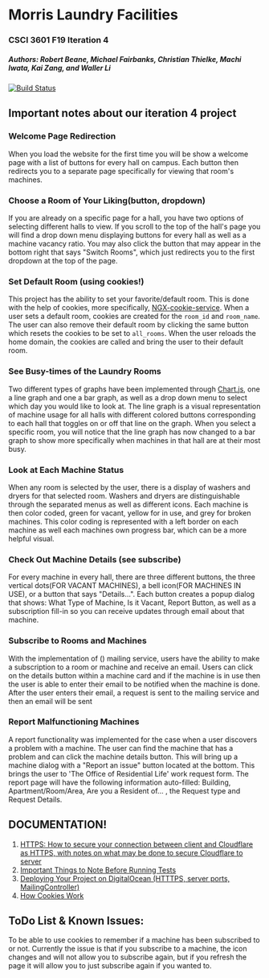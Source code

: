 # Morris Laundry Facilities
### CSCI 3601 F19 Iteration 4
##### Authors: Robert Beane, Michael Fairbanks, Christian Thielke, Machi Iwata, Kai Zang, and Waller Li

[![Build Status](https://travis-ci.org/UMM-CSci-3601-F19/iteration-4-rockin-reindeer.svg?branch=master)](https://travis-ci.org/UMM-CSci-3601-F19/iteration-4-rockin-reindeer)

## Important notes about our iteration 4 project



### Welcome Page Redirection
When you load the website for the first time you will be show a welcome page with a list of buttons for every hall on campus. Each button then redirects you 
to a separate page specifically for viewing that room's machines.

### Choose a Room of Your Liking(button, dropdown)
If you are already on a specific page for a hall, you have two options of selecting different halls to view. If you scroll to the top of the hall's page
you will find a drop down menu displaying buttons for every hall as well as a machine vacancy ratio. You may also click the button that may appear in the 
bottom right that says "Switch Rooms", which just redirects you to the first dropdown at the top of the page.

### Set Default Room (using cookies!)
This project has the ability to set your favorite/default room. This is done with the help of cookies,
more specifically, [NGX-cookie-service][NGXCookie]. When a user sets a default room, cookies are created
for the ```room_id``` and ```room_name```. The user can also remove their default room by clicking the same
button which resets the cookies to be set to ```all_rooms```. When the user reloads the home domain, the cookies are called
and bring the user to their default room.
 
### See Busy-times of the Laundry Rooms
Two different types of graphs have been implemented through [Chart.js][CHARTjs], one a line graph and one a bar graph, as well as a drop down menu to select which day you would like to look at. The line graph is a 
visual representation of machine usage for all halls with different colored buttons corresponding to each hall that toggles on or off that line on the graph. When you select a specific room, 
you will notice that the line graph has now changed to a bar graph to show more specifically when machines in that hall are at their most busy.

### Look at Each Machine Status
When any room is selected by the user, there is a display of washers and dryers for that selected room. Washers and dryers are distinguishable through the separated menus as well as different icons. Each machine
is then color coded, green for vacant, yellow for in use, and grey for broken machines. This color coding is represented with a left border on each machine as well each machines own progress bar, which can be
a more helpful visual.

### Check Out Machine Details (see subscribe)
For every machine in every hall, there are three different buttons, the three vertical dots(FOR VACANT MACHINES), a bell icon(FOR MACHINES IN USE), or 
a button that says "Details...". Each button creates a popup dialog that shows: What Type of Machine, Is it Vacant, Report Button, 
as well as a subscription fill-in so you can receive updates through email about that machine.

### Subscribe to Rooms and Machines
With the implementation of () mailing service, users have the ability to make a subscription to a room or machine and receive an email.
Users can click on the details button within a machine card and if the machine is in use then the user is able to enter their email
to be notified when the machine is done. After the user enters their email, a request is sent to the mailing service and then an email
will be sent

### Report Malfunctioning Machines
A report functionality was implemented for the case when a user discovers a problem with a machine. The user can find the machine
that has a problem and can click the machine details button. This will bring up a machine dialog with a "Report an issue" button
located at the bottom. This brings the user to 'The Office of Residential Life' work request form. The report page will have the
following information auto-filled: Building, Apartment/Room/Area, Are you a Resident of... , the Request type and Request Details.

## DOCUMENTATION!
1. [HTTPS: How to secure your connection between client and Cloudflare as HTTPS, with notes on what may be done to secure Cloudflare to server](https://github.com/UMM-CSci-3601-S19/iteration-4-endgame/blob/master/Documentation/HTTPS.md)
2. [Important Things to Note Before Running Tests](https://github.com/UMM-CSci-3601-F19/iteration-4-rockin-reindeer/blob/master/Documentation/testInstruction.md)
3. [Deploying Your Project on DigitalOcean (HTTTPS, server ports, MailingController)](https://github.com/UMM-CSci-3601-F19/iteration-4-rockin-reindeer/blob/master/Documentation/deployment.md)
4. [How Cookies Work](https://github.com/UMM-CSci-3601-F19/iteration-4-rockin-reindeer/blob/master/Documentation/cookies.md)

## ToDo List & Known Issues:
To be able to use cookies to remember if a machine has been subscribed to or not. Currently the issue is that if you subscribe to a 
machine, the icon changes and will not allow you to subscribe again, but if you refresh the page it will allow you to just
subscribe again if you wanted to.


[NGXCookie]: https://www.npmjs.com/package/ngx-cookie-service
[CHARTjs]: https://www.chartjs.org/
